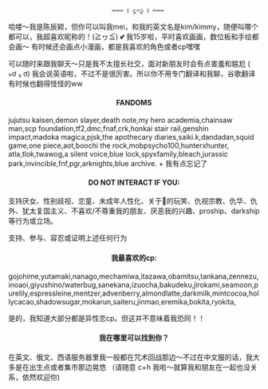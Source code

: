                                  ⏔⏔⏔ ꒰ ᧔ෆ᧓ ꒱ ⏔⏔⏔

哈喽～我是陈辰颖，但你可以叫我mei，和我的英文名是kim/kimmy，随便叫哪个都可以，我超喜欢昵称的！(≧ヮ≦) 💕
我15岁啦，平时喜欢画画，数位板和手绘都会画～ 有时候还会画点小漫画，都是我喜欢的角色或者cp嘿嘿

可以随时来跟我聊天～只是我不太擅长社交，面对新朋友时会有点害羞和尴尬 ( ๑ơ ₃ ơ) 我会说英语啦，不过不是很厉害。所以你不用专门翻译和我聊，谷歌翻译有时候也翻得怪怪的ww

<h4 align="center"> FANDOMS </h4>
jujutsu kaisen,demon slayer,death note,my hero academia,chainsaw man,scp foundation,tf2,dmc,fnaf,crk,honkai stair rail,genshin impact,madoka magica,pjsk,the apothecary diaries,saiki.k,dandadan,squid game,one piece,aot,boochi the rock,mobpsycho100,hunterxhunter, atla,tlok,twawog,a silent voice,blue lock,spyxfamily,bleach,jurassic park,invincible,fnf,pgr,arknights,blue archive. + 我有点忘记了

<h4 align="center"> DO NOT INTERACT IF YOU: </h4>
支持厌女、性别歧视、恋童、未成年人性化、关于🍇的玩笑、仇视宗教、仇华、仇外、犹太复国主义、不喜欢/不尊重我的朋友、厌恶我的兴趣、proship、darkship 等行为或立场。


支持、参与、容忍或证明上述任何行为

<h4 align="center"> 我最喜欢的cp: </h4>
gojohime,yutamaki,nanago,mechamiwa,itazawa,obamitsu,tankana,zennezu,inoaoi,giyushino/waterbug,sanekana,izuocha,bakudeku,jirokami,seamoon,purelily,espressleine,mentzer,advenberry,almondlatte,darkmilk,mintcocoa,hollycacao,shadowsugar,mokarun,saiteru,jinmao,eremika,bokita,ryokita,


是的，我知道大部分都是异性恋cp。但这并不意味着我恐同！！

<h4 align="center"> 我在哪里可以找到你？ </h4>
在英文、俄文、西语服务器里我一般都在咒术回战那边～不过在中文服的话，我大多是在出生点或者集市那边晃悠 （请随意 c+h 我啦～就算我和朋友在一起也没关系，依然欢迎你)


